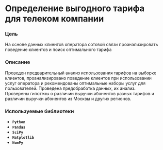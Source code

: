 # Определение выгодного тарифа для телеком компании

### Цель

На основе данных клиентов оператора сотовой связи проанализировать поведение клиентов и поиск оптимального тарифа

### Описание

Проведен предварительный анализ использования тарифов на выборке клиентов,
проанализировано поведение клиентов при использовании услуг оператора и
рекомендованы оптимальные наборы услуг для пользователей. Проведена предобработка
данных, их анализ. Проверены гипотезы о различии выручки абонентов разных тарифов и
различии выручки абонентов из Москвы и других регионов.

### Используемые библиотеки
- **`Python`**
- **`Pandas`**
- **`SciPy`**
- **`Matplotlib`**
- **`NumPy`**

